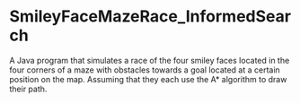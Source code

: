 # SmileyFaceMazeRace_InformedSearch
A Java program that simulates a race of the four smiley faces located in the four corners of a maze with obstacles towards a goal located at a certain position on the map. Assuming that they each use the A* algorithm to draw their path.
